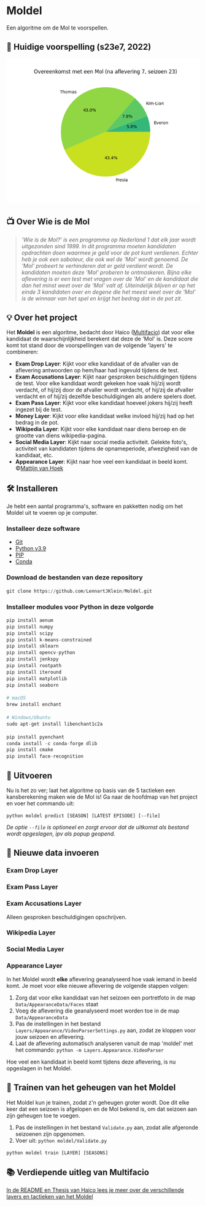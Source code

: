# Moldel

Een algoritme om de Mol te voorspellen.

## 🔦 Huidige voorspelling (s23e7, 2022)

![Voorspelling na aflevering 7, seizoen 23 (2022)](https://github.com/LennartJKlein/Moldel/blob/master/results/Season%2023%20(2022)/s23e7.png?raw=true)

## 📺 Over Wie is de Mol

> _'Wie is de Mol?' is een programma op Nederland 1 dat elk jaar wordt uitgezonden sind 1999. In dit programma moeten kandidaten opdrachten doen waarmee je geld voor de pot kunt verdienen. Echter heb je ook een saboteur, die ook wel de 'Mol' wordt genoemd. De 'Mol' probeert te verhinderen dat er geld verdient wordt. De kandidaten moeten deze 'Mol' proberen te ontmaskeren. Bijna elke aflevering is er een test met vragen over de 'Mol' en de kandidaat die dan het minst weet over de 'Mol' valt af. Uiteindelijk blijven er op het einde 3 kandidaten over en degene die het meest weet over de 'Mol' is de winnaar van het spel en krijgt het bedrag dat in de pot zit._

## 💡 Over het project

Het **Moldel** is een algoritme, bedacht door Haico ([Multifacio](https://github.com/Multifacio)) dat voor elke kandidaat de waarschijnlijkheid berekent dat deze de 'Mol' is. Deze score komt tot stand door de voorspellingen van de volgende 'layers' te combineren:

- **Exam Drop Layer**: Kijkt voor elke kandidaat of de afvaller van de aflevering antwoorden op hem/haar had ingevuld tijdens de test.
- **Exam Accusations Layer**: Kijkt naar gesproken beschuldigingen tijdens de test. Voor elke kandidaat wordt gekeken hoe vaak hij/zij wordt verdacht, of hij/zij door de afvaller wordt verdacht, of hij/zij de afvaller verdacht en of hij/zij dezelfde beschuldigingen als andere spelers doet.
- **Exam Pass Layer**: Kijkt voor elke kandidaat hoeveel jokers hij/zij heeft ingezet bij de test.
- **Money Layer**: Kijkt voor elke kandidaat welke invloed hij/zij had op het bedrag in de pot.
- **Wikipedia Layer**: Kijkt voor elke kandidaat naar diens beroep en de grootte van diens wikipedia-pagina.
- **Social Media Layer**: Kijkt naar social media activiteit. Gelekte foto's, activiteit van kandidaten tijdens de opnameperiode, afwezigheid van de kandidaat, etc.
- **Appearance Layer**: Kijkt naar hoe veel een kandidaat in beeld komt. ©[Mattijn van Hoek](https://github.com/mattijn/widm)

## 🛠 Installeren

Je hebt een aantal programma's, software en pakketten nodig om het Moldel uit te voeren op je computer.

### Installeer deze software

- [Git](https://git-scm.com/book/en/v2/Getting-Started-Installing-Git)
- [Python v3.9](https://www.python.org/downloads/)
- [PIP](https://pypi.org/project/pip/)
- [Conda](https://docs.conda.io/projects/conda/en/latest/user-guide/install/index.html)

### Download de bestanden van deze repository

```python
git clone https://github.com/LennartJKlein/Moldel.git
```

### Installeer modules voor Python in deze volgorde

```python
pip install aenum
pip install numpy
pip install scipy
pip install k-means-constrained
pip install sklearn
pip install opencv-python
pip install jenkspy
pip install rootpath
pip install iteround
pip install matplotlib
pip install seaborn

# macOS
brew install enchant

# Windows/Ubuntu
sudo apt-get install libenchant1c2a

pip install pyenchant
conda install -c conda-forge dlib
pip install cmake
pip install face-recognition
```

## 🚀 Uitvoeren

Nu is het zo ver; laat het algoritme op basis van de 5 tactieken een kansberekening maken wie de Mol is! Ga naar de hoofdmap van het project en voer het commando uit:

`python moldel predict [SEASON] [LATEST EPISODE] [--file]`

_De optie `--file` is optioneel en zorgt ervoor dat de uitkomst als bestand wordt opgeslagen, ipv als popup geopend._

## 📝 Nieuwe data invoeren

### Exam Drop Layer

### Exam Pass Layer

### Exam Accusations Layer

Alleen gesproken beschuldigingen opschrijven.

### Wikipedia Layer

### Social Media Layer

### Appearance Layer

In het Moldel wordt **elke** aflevering geanalyseerd hoe vaak iemand in beeld komt. Je moet voor elke nieuwe aflevering de volgende stappen volgen:

1. Zorg dat voor elke kandidaat van het seizoen een portretfoto in de map `Data/AppearanceData/Faces` staat
2. Voeg de aflevering die geanalyseerd moet worden toe in de map `Data/AppearanceData`
3. Pas de instellingen in het bestand `Layers/Appearance/VideoParserSettings.py` aan, zodat ze kloppen voor jouw seizoen en aflevering.
4. Laat de aflevering automatisch analyseren vanuit de map 'moldel' met het commando: `python -m Layers.Appearance.VideoParser`

Hoe veel een kandidaat in beeld komt tijdens deze aflevering, is nu opgeslagen in het Moldel.

## 📝 Trainen van het geheugen van het Moldel

Het Moldel kun je trainen, zodat z'n geheugen groter wordt. Doe dit elke keer dat een seizoen is afgelopen en de Mol bekend is, om dat seizoen aan zijn geheugen toe te voegen.

1. Pas de instellingen in het bestand `Validate.py` aan, zodat alle afgeronde seizoenen zijn opgenomen.
2. Voer uit: `python moldel/Validate.py`

`python moldel train [LAYER] [SEASONS]`

## 📚 Verdiepende uitleg van Multifacio

[In de README en Thesis van Haico lees je meer over de verschillende layers en tactieken van het Moldel](https://github.com/Multifacio/Moldel/tree/master/readmes)

